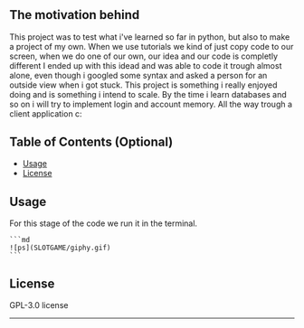 # <Casino-Slot-Machine-in-python>

## The motivation behind

This project was to test what i've learned so far in python, but also to make a project of my own.
When we use tutorials we kind of just copy code to our screen, when we do one of our own, our idea and our code is completly different
I ended up with this idead and was able to code it trough almost alone, even though i googled some syntax and asked a person for an outside view
when i got stuck.
This project is something i really enjoyed doing and is something i intend to scale. By the time i learn databases and so on i will try to implement
 login and account memory. All the way trough a client application c:

## Table of Contents (Optional)

- [Usage](#usage)
- [License](#license)


## Usage

For this stage of the code we run it in the terminal. 


    ```md
    ![ps](SLOTGAME/giphy.gif)
    ```


## License

 GPL-3.0 license

---



